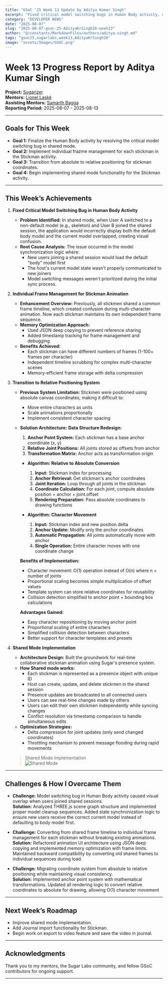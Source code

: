 ```yaml
---
title: "GSoC '25 Week 13 Update by Aditya Kumar Singh"
excerpt: "Fixed critical model switching bugs in Human Body activity, enhanced Stickman animation with individual frame management, transitioned to relative positioning, and began implementing shared mode functionality."
category: "DEVELOPER NEWS"
date: "2025-08-07"
slug: "2025-08-07-gsoc-25-AdityaKrSingh26-week13"
author: "@/constants/MarkdownFiles/authors/aditya-singh.md"
tags: "gsoc25,sugarlabs,week13,AdityaKrSingh26"
image: "assets/Images/GSOC.png"
---
```


<!-- markdownlint-disable -->

# Week 13 Progress Report by Aditya Kumar Singh

**Project:** [Sugarizer](https://github.com/llaske/sugarizer)  
**Mentors:** [Lionel Laské](https://github.com/llaske)  
**Assisting Mentors:** [Samarth Bagga](https://github.com/SamarthBagga)  
**Reporting Period:** 2025-08-07 - 2025-08-13  

---

## Goals for This Week

- **Goal 1:** Finalize the Human Body activity by resolving the critical model switching bug in shared mode.
- **Goal 2:** Implement individual frazme management for each stickman in the Stickman activity.
- **Goal 3:** Transition from absolute to relative positioning for stickman coordinates.
- **Goal 4:** Begin implementing shared mode functionality for the Stickman activity.

---

## This Week’s Achievements

1. **Fixed Critical Model Switching Bug in Human Body Activity**  
    - **Problem Identified:** In shared mode, when User A switched to a non-default model (e.g., skeleton) and User B joined the shared session, the application would incorrectly display both the default body model and the current model overlapped, creating visual confusion. 
    - **Root Cause Analysis:** The issue occurred in the model synchronization logic where:
        - New users joining a shared session would load the default "body" model first
        - The host's current model state wasn't properly communicated to new joiners
        - Model switching messages weren't prioritized during the initial sync process.

2. **Individual Frame Management for Stickman Animation**  
    - **Enhancement Overview:** Previously, all stickmen shared a common frame timeline, which created confusion during multi-character animation. Now each stickman maintains its own independent frame sequence.
    - **Memory Optimization Approach:**
        - Used JSON deep copying to prevent reference sharing
        - Added timestamp tracking for frame management and debugging
    - **Benefits Achieved:**  
        - Each stickman can have different numbers of frames (1-100+ frames per character)
        - Independent timeline scrubbing for complex multi-character scenes
        - Memory-efficient frame storage with delta compression

3. **Transition to Relative Positioning System**  
    - **Previous System Limitation:** Stickmen were positioned using absolute canvas coordinates, making it difficult to:
        - Move entire characters as units
        - Scale animations proportionally
        - Implement consistent character spacing
    - **Solution Architecture:**
        **Data Structure Redesign:**
        1. **Anchor Point System:** Each stickman has a base anchor coordinate (x, y)
        2. **Relative Joint Positions:** All joints stored as offsets from anchor
        3. **Transformation Matrix:** Anchor acts as transformation origin

        - **Algorithm: Relative to Absolute Conversion**
            1. **Input:** Stickman index for processing
            2. **Anchor Retrieval:** Get stickman's anchor coordinates
            3. **Joint Iteration:** Loop through all joints in the stickman
            4. **Coordinate Calculation:** For each joint, compute absolute position = anchor + joint.offset
            5. **Rendering Preparation:** Pass absolute coordinates to drawing functions

        - **Algorithm: Character Movement**
            1. **Input:** Stickman index and new position delta
            2. **Anchor Update:** Modify only the anchor coordinates
            3. **Automatic Propagation:** All joints automatically move with anchor
            4. **Single Operation:** Entire character moves with one coordinate change

        **Benefits of Implementation:**
        - Character movement: O(1) operation instead of O(n) where n = number of joints
        - Proportional scaling becomes simple multiplication of offset values
        - Template system can store relative coordinates for reusability
        - Collision detection simplified to anchor point + bounding box calculations

        **Advantages Gained:**  
        - Easy character repositioning by moving anchor point
        - Proportional scaling of entire characters
        - Simplified collision detection between characters
        - Better support for character templates and presets

3. **Shared Mode Implementation**  
    - **Architecture Design:** Built the groundwork for real-time collaborative stickman animation using Sugar's presence system.
    - **How Shared mode works:**  
        - Each stickman is represented as a presence object with unique ID
        - Host can create, update, and delete stickmen in the shared session
        - Presence updates are broadcasted to all connected users
        - Users can see real-time changes made by others
        - Users can edit their own stickmen independently while syncing changes
        - Conflict resolution via timestamp comparison to handle simultaneous edits
    - **Optimization Strategies:**
        - Delta compression for joint updates (only send changed coordinates)
        - Throttling mechanism to prevent message flooding during rapid movements
    > Shared Mode Implementation  
    ![Shared Mode](https://res.cloudinary.com/djhshvtwo/image/upload/v1754553152/GSoC%2725%20Blog%20Images/ee3d7398-c986-4565-8e09-f5fef3387271.png)

---


## Challenges & How I Overcame Them

- **Challenge:** Model switching bug in Human Body activity caused visual overlap when users joined shared sessions.  
  **Solution:** Analyzed THREE.js scene graph structure and implemented proper model cleanup sequences. Added state synchronization logic to ensure new users receive the correct current model instead of defaulting to body model first.

- **Challenge:** Converting from shared frame timeline to individual frame management for each stickman without breaking existing animations.  
  **Solution:** Refactored animation UI architecture using JSON deep copying and implemented memory optimization with frame limits. Maintained backward compatibility by converting old shared frames to individual sequences during load.

- **Challenge:** Migrating coordinate system from absolute to relative positioning while maintaining visual consistency.  
  **Solution:** Implemented anchor point system with mathematical transformations. Updated all rendering logic to convert relative coordinates to absolute for drawing, allowing O(1) character movement

---

## Next Week’s Roadmap

- Improve shared mode implementation.
- Add Journal import functionality for Stickman.
- Begin work on export to video feature and save the video in journal.

---

## Acknowledgments

Thank you to my mentors, the Sugar Labs community, and fellow GSoC contributors for ongoing support.

---

